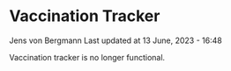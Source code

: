 Vaccination Tracker
================
Jens von Bergmann
Last updated at 13 June, 2023 - 16:48

Vaccination tracker is no longer functional.
